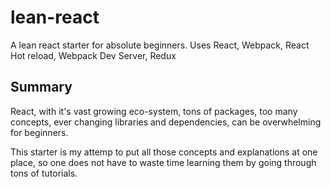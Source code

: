 # lean-react
A lean react starter for absolute beginners. Uses React, Webpack, React Hot reload, Webpack Dev Server, Redux

## Summary

React, with it's vast growing eco-system, tons of packages, too many concepts, ever changing libraries and dependencies, can be overwhelming for beginners.

This starter is my attemp to put all those concepts and explanations at one place, so one does not have to waste time learning them by going through tons of tutorials.
